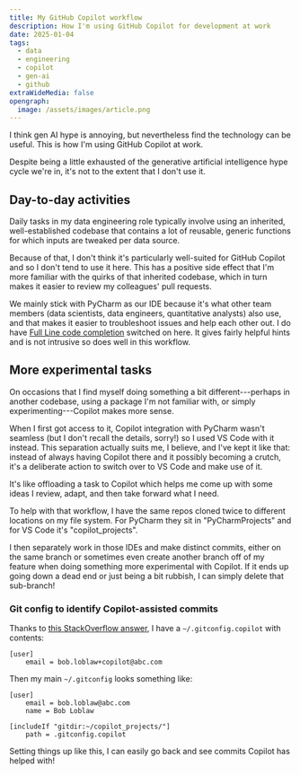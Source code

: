```yaml
---
title: My GitHub Copilot workflow
description: How I'm using GitHub Copilot for development at work
date: 2025-01-04
tags:
  - data
  - engineering
  - copilot
  - gen-ai
  - github
extraWideMedia: false
opengraph:
  image: /assets/images/article.png
---
```


I think gen AI hype is annoying, but nevertheless find the technology can be useful. This is how I'm using GitHub Copilot at work.

Despite being a little exhausted of the generative artificial intelligence hype cycle we're in, it's not to the extent
that I don't use it.

## Day-to-day activities

Daily tasks in my data engineering role typically involve using an inherited, well-established codebase that contains a
lot of reusable, generic functions for which inputs are tweaked per data source.

Because of that, I don't think it's particularly well-suited for GitHub Copilot and so I don't tend to use it here. This
has a positive side effect that I'm more familiar with the quirks of that inherited codebase, which in turn makes it
easier to review my colleagues' pull requests.

We mainly stick with PyCharm as our IDE because it's what other team members (data scientists, data engineers,
quantitative analysts) also use, and that makes it easier to troubleshoot issues and help each other out. I do have
[Full Line code completion](https://www.jetbrains.com/help/idea/full-line-code-completion.html) switched on here. It
gives fairly helpful hints and is not intrusive so does well in this workflow.

## More experimental tasks

On occasions that I find myself doing something a bit different---perhaps in another codebase, using a package I'm not
familiar with, or simply experimenting---Copilot makes more sense.

When I first got access to it, Copilot integration with PyCharm wasn't seamless (but I don't recall the details, sorry!)
so I used VS Code with it instead. This separation actually suits me, I believe, and I've kept it like that: instead of
always having Copilot there and it possibly becoming a crutch, it's a deliberate action to switch over to VS Code and
make use of it.

It's like offloading a task to Copilot which helps me come up with some ideas I review, adapt, and then take forward
what I need.

To help with that workflow, I have the same repos cloned twice to different locations on my file system. For PyCharm
they sit in "PyCharmProjects" and for VS Code it's "copilot_projects".

I then separately work in those IDEs and make distinct commits, either on the same branch or sometimes even create
another branch off of my feature when doing something more experimental with Copilot. If it ends up going down a dead
end or just being a bit rubbish, I can simply delete that sub-branch!

### Git config to identify Copilot-assisted commits

Thanks to
[this StackOverflow answer](https://stackoverflow.com/questions/14754762/can-gitconfig-options-be-set-conditionally/59184292#59184292),
I have a `~/.gitconfig.copilot` with contents:

```
[user]
    email = bob.loblaw+copilot@abc.com
```

Then my main `~/.gitconfig` looks something like:

```
[user]
    email = bob.loblaw@abc.com
    name = Bob Loblaw

[includeIf "gitdir:~/copilot_projects/"]
    path = .gitconfig.copilot
```

Setting things up like this, I can easily go back and see commits Copilot has helped with!
